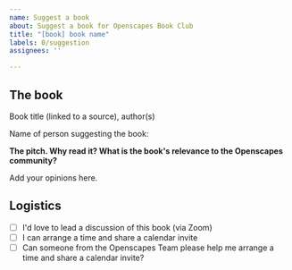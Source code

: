 ```yaml
---
name: Suggest a book
about: Suggest a book for Openscapes Book Club
title: "[book] book name"
labels: 0/suggestion
assignees: ''

---
```

## The book

Book title (linked to a source), author(s)

Name of person suggesting the book: 

**The pitch. Why read it? What is the book's relevance to the Openscapes community?** 

Add your opinions here.

## Logistics

- [ ] I'd love to lead a discussion of this book (via Zoom)
- [ ] I can arrange a time and share a calendar invite
- [ ] Can someone from the Openscapes Team please help me arrange a time and share a calendar invite?
